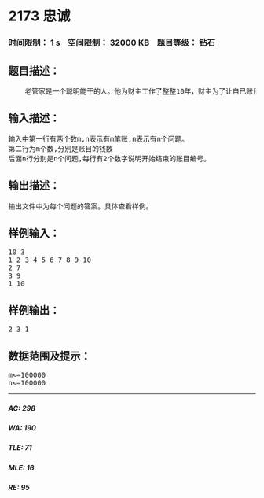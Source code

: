 # 2173 忠诚   
### 时间限制： 1 s&nbsp;&nbsp;&nbsp;&nbsp;空间限制： 32000 KB&nbsp;&nbsp;&nbsp;&nbsp;题目等级： 钻石  
## 题目描述：  

<pre>
    老管家是一个聪明能干的人。他为财主工作了整整10年，财主为了让自已账目更加清楚。要求管家每天记k次账，由于管家聪明能干，因而管家总是让财主十分满意。但是由于一些人的挑拨，财主还是对管家产生了怀疑。于是他决定用一种特别的方法来判断管家的忠诚，他把每次的账目按1，2，3…编号，然后不定时的问管家问题，问题是这样的：在a到b号账中最少的一笔是多少？为了让管家没时间作假他总是一次问多个问题。
</pre>
  
  
## 输入描述：  

<pre>
输入中第一行有两个数m,n表示有m笔账,n表示有n个问题。  
第二行为m个数,分别是账目的钱数  
后面n行分别是n个问题,每行有2个数字说明开始结束的账目编号。
</pre>
  
  
## 输出描述：  

<pre>
输出文件中为每个问题的答案。具体查看样例。
</pre>
  
  
## 样例输入：  

<pre>
10 3  
1 2 3 4 5 6 7 8 9 10  
2 7  
3 9  
1 10
</pre>
  
  
## 样例输出：  

<pre>
2 3 1
</pre>
  
  
## 数据范围及提示：  

<pre>
m<=100000
n<=100000
</pre>
  
  
***  

##### AC: 298  
##### WA: 190  
##### TLE: 71  
##### MLE: 16  
##### RE: 95  

